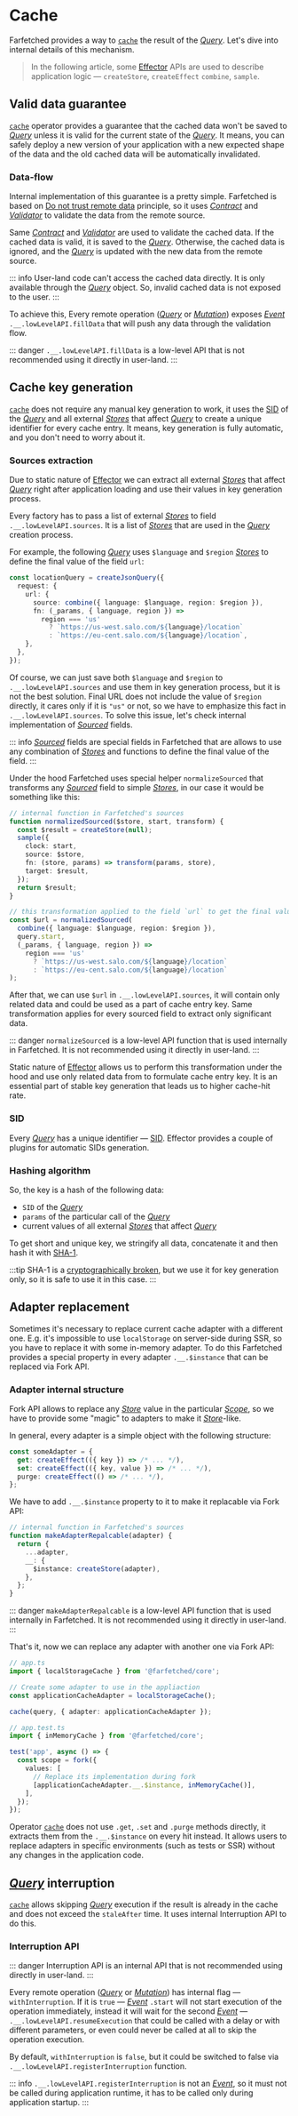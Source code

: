 # Cache

Farfetched provides a way to [`cache`](/api/operators/cache) the result of the [_Query_](/api/primitives/query). Let's dive into internal details of this mechanism.

> In the following article, some [Effector](https://effector.dev) APIs are used to describe application logic — `createStore`, `createEffect` `combine`, `sample`.

## Valid data guarantee

[`cache`](/api/operators/cache) operator provides a guarantee that the cached data won't be saved to [_Query_](/api/primitives/query) unless it is valid for the current state of the [_Query_](/api/primitives/query). It means, you can safely deploy a new version of your application with a new expected shape of the data and the old cached data will be automatically invalidated.

### Data-flow

Internal implementation of this guarantee is a pretty simple. Farfetched is based on [Do not trust remote data](/statements/never_trust) principle, so it uses [_Contract_](/api/primitives/contract) and [_Validator_](/api/primitives/validator) to validate the data from the remote source.

Same [_Contract_](/api/primitives/contract) and [_Validator_](/api/primitives/validator) are used to validate the cached data. If the cached data is valid, it is saved to the [_Query_](/api/primitives/query). Otherwise, the cached data is ignored, and the [_Query_](/api/primitives/query) is updated with the new data from the remote source.

::: info
User-land code can't access the cached data directly. It is only available through the [_Query_](/api/primitives/query) object. So, invalid cached data is not exposed to the user.
:::

To achieve this, Every remote operation ([_Query_](/api/primitives/query) or [_Mutation_](/api/primitives/mutation)) exposes [_Event_](https://effector.dev/docs/api/effector/event) `.__.lowLevelAPI.fillData` that will push any data through the validation flow.

::: danger
`.__.lowLevelAPI.fillData` is a low-level API that is not recommended using it directly in user-land.
:::

## Cache key generation

[`cache`](/api/operators/cache) does not require any manual key generation to work, it uses the [SID](/recipes/sids) of the [_Query_](/api/primitives/query) and all external [_Stores_](https://effector.dev/docs/api/effector/store) that affect [_Query_](/api/primitives/query) to create a unique identifier for every cache entry. It means, key generation is fully automatic, and you don't need to worry about it.

### Sources extraction

Due to static nature of [Effector](/statements/effector) we can extract all external [_Stores_](https://effector.dev/docs/api/effector/store) that affect [_Query_](/api/primitives/query) right after application loading and use their values in key generation process.

Every factory has to pass a list of external [_Stores_](https://effector.dev/docs/api/effector/store) to field `.__.lowLevelAPI.sources`. It is a list of [_Stores_](https://effector.dev/docs/api/effector/store) that are used in the [_Query_](/api/primitives/query) creation process.

For example, the following [_Query_](/api/primitives/query) uses `$language` and `$region` [_Stores_](https://effector.dev/docs/api/effector/store) to define the final value of the field `url`:

```ts
const locationQuery = createJsonQuery({
  request: {
    url: {
      source: combine({ language: $language, region: $region }),
      fn: (_params, { language, region }) =>
        region === 'us'
          ? `https://us-west.salo.com/${language}/location`
          : `https://eu-cent.salo.com/${language}/location`,
    },
  },
});
```

Of course, we can just save both `$language` and `$region` to `.__.lowLevelAPI.sources` and use them in key generation process, but it is not the best solution. Final URL does not include the value of `$region` directly, it cares only if it is `"us"` or not, so we have to emphasize this fact in `.__.lowLevelAPI.sources`. To solve this issue, let's check internal implementation of [_Sourced_](/api/primitives/sourced) fields.

::: info
[_Sourced_](/api/primitives/sourced) fields are special fields in Farfetched that are allows to use any combination of [_Stores_](https://effector.dev/docs/api/effector/store) and functions to define the final value of the field.
:::

Under the hood Farfetched uses special helper `normalizeSourced` that transforms any [_Sourced_](/api/primitives/sourced) field to simple [_Stores_](https://effector.dev/docs/api/effector/store), in our case it would be something like this:

```ts
// internal function in Farfetched's sources
function normalizedSourced($store, start, transform) {
  const $result = createStore(null);
  sample({
    clock: start,
    source: $store,
    fn: (store, params) => transform(params, store),
    target: $result,
  });
  return $result;
}

// this transformation applied to the field `url` to get the final value
const $url = normalizedSourced(
  combine({ language: $language, region: $region }),
  query.start,
  (_params, { language, region }) =>
    region === 'us'
      ? `https://us-west.salo.com/${language}/location`
      : `https://eu-cent.salo.com/${language}/location`
);
```

After that, we can use `$url` in `.__.lowLevelAPI.sources`, it will contain only related data and could be used as a part of cache entry key. Same transformation applies for every sourced field to extract only significant data.

::: danger
`normalizeSourced` is a low-level API function that is used internally in Farfetched. It is not recommended using it directly in user-land.
:::

Static nature of [Effector](/statements/effector) allows us to perform this transformation under the hood and use only related data from to formulate cache entry key. It is an essential part of stable key generation that leads us to higher cache-hit rate.

### SID

Every [_Query_](/api/primitives/query) has a unique identifier — [SID](/recipes/sids). Effector provides a couple of plugins for automatic SIDs generation.

<!--@include: ../shared/sids_plugins.md-->

### Hashing algorithm

So, the key is a hash of the following data:

- `SID` of the [_Query_](/api/primitives/query)
- `params` of the particular call of the [_Query_](/api/primitives/query)
- current values of all external [_Stores_](https://effector.dev/docs/api/effector/store) that affect [_Query_](/api/primitives/query)

To get short and unique key, we stringify all data, concatenate it and then hash it with [SHA-1](https://en.wikipedia.org/wiki/SHA-1).

:::tip
SHA-1 is a [cryptographically broken](https://blog.mozilla.org/security/2017/02/23/the-end-of-sha-1-on-the-public-web/), but we use it for key generation only, so it is safe to use it in this case.
:::

## Adapter replacement

Sometimes it's necessary to replace current cache adapter with a different one. E.g. it's impossible to use `localStorage` on server-side during SSR, so you have to replace it with some in-memory adapter. To do this Farfetched provides a special property in every adapter `.__.$instance` that can be replaced via Fork API.

### Adapter internal structure

Fork API allows to replace any [_Store_](https://effector.dev/docs/api/effector/store) value in the particular [_Scope_](https://effector.dev/docs/api/effector/scope/), so we have to provide some "magic" to adapters to make it [_Store_](https://effector.dev/docs/api/effector/store)-like.

In general, every adapter is a simple object with the following structure:

```ts
const someAdapter = {
  get: createEffect(({ key }) => /* ... */),
  set: createEffect(({ key, value }) => /* ... */),
  purge: createEffect(() => /* ... */),
};
```

We have to add `.__.$instance` property to it to make it replacable via Fork API:

```ts
// internal function in Farfetched's sources
function makeAdapterRepalcable(adapter) {
  return {
    ...adapter,
    __: {
      $instance: createStore(adapter),
    },
  };
}
```

::: danger
`makeAdapterRepalcable` is a low-level API function that is used internally in Farfetched. It is not recommended using it directly in user-land.
:::

That's it, now we can replace any adapter with another one via Fork API:

```ts
// app.ts
import { localStorageCache } from '@farfetched/core';

// Create some adapter to use in the appliaction
const applicationCacheAdapter = localStorageCache();

cache(query, { adapter: applicationCacheAdapter });

// app.test.ts
import { inMemoryCache } from '@farfetched/core';

test('app', async () => {
  const scope = fork({
    values: [
      // Replace its implementation during fork
      [applicationCacheAdapter.__.$instance, inMemoryCache()],
    ],
  });
});
```

Operator [`cache`](/api/operators/cache) does not use `.get`, `.set` and `.purge` methods directly, it extracts them from the `.__.$instance` on every hit instead. It allows users to replace adapters in specific environments (such as tests or SSR) without any changes in the application code.

## [_Query_](/api/primitives/query) interruption

[`cache`](/api/operators/cache) allows skipping [_Query_](/api/primitives/query) execution if the result is already in the cache and does not exceed the `staleAfter` time. It uses internal Interruption API to do this.

### Interruption API

::: danger
Interruption API is an internal API that is not recommended using directly in user-land.
:::

Every remote operation ([_Query_](/api/primitives/query) or [_Mutation_](/api/primitives/mutation)) has internal flag — `withInterruption`. If it is `true` — [_Event_](https://effector.dev/docs/api/effector/event) `.start` will not start execution of the operation immediately, instead it will wait for the second [_Event_](https://effector.dev/docs/api/effector/event) — `.__.lowLevelAPI.resumeExecution` that could be called with a delay or with different parameters, or even could never be called at all to skip the operation execution.

By default, `withInterruption` is `false`, but it could be switched to false via `.__.lowLevelAPI.registerInterruption` function.

::: info
`.__.lowLevelAPI.registerInterruption` is not an [_Event_](https://effector.dev/docs/api/effector/event), so it must not be called during application runtime, it has to be called only during application startup.
:::
